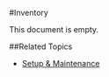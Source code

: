 #Inventory

This document is empty.

##Related Topics

* [Setup & Maintenance](setup-and-maintenance.md)
